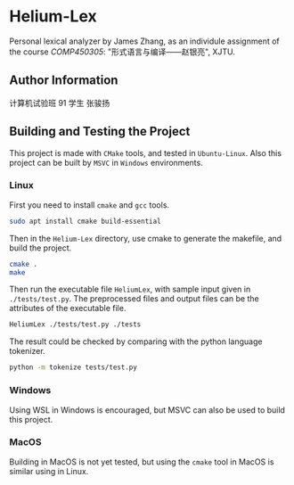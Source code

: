 # Helium-Lex

 Personal lexical analyzer by James Zhang, as an individule assignment of the course *COMP450305*: "形式语言与编译——赵银亮", XJTU.



## Author Information

计算机试验班 91 学生 张骏扬



## Building and Testing the Project

This project is made with `CMake` tools, and tested in `Ubuntu-Linux`. Also this project can be built by `MSVC` in `Windows` environments.



### Linux

First you need to install `cmake` and `gcc` tools.

```bash
sudo apt install cmake build-essential
```

Then in the `Helium-Lex` directory, use cmake to generate the makefile, and build the project.

```bash
cmake .
make
```

Then run the executable file `HeliumLex`, with sample input given in `./tests/test.py`. The preprocessed files and output files can be the attributes of the executable file.

```bash
HeliumLex ./tests/test.py ./tests
```



The result could be checked by comparing with the python language tokenizer.

```bash
python -m tokenize tests/test.py
```





### Windows

Using WSL in Windows is encouraged, but MSVC can also be used to build this project.





### MacOS

Building in MacOS is not yet tested, but using the `cmake` tool in MacOS is similar using in Linux.